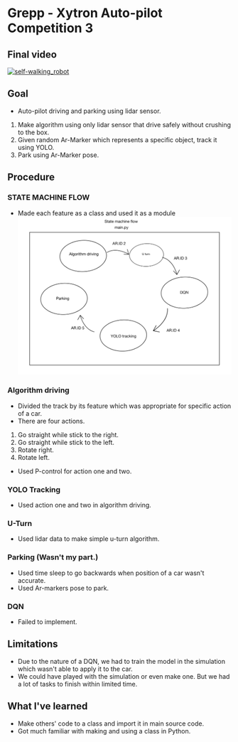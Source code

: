# Grepp - Xytron Auto-pilot Competition 3

## Final video
[![self-walking_robot](http://img.youtube.com/vi/tjBB7lXfRII/0.jpg)](https://www.youtube.com/watch?v=tjBB7lXfRII)

## Goal
* Auto-pilot driving and parking using lidar sensor.
1. Make algorithm using only lidar sensor that drive safely without crushing to the box.
2. Given random Ar-Marker which represents a specific object, track it using YOLO.
3. Park using Ar-Marker pose.

## Procedure

### STATE MACHINE FLOW

* Made each feature as a class and used it as a module
![ex_screenshot1](./img/1.jpg)


### Algorithm driving
* Divided the track by its feature which was appropriate for specific action of a car.
* There are four actions. 
1. Go straight while stick to the right.
2. Go straight while stick to the left.
3. Rotate right.
4. Rotate left.
* Used P-control for action one and two.

### YOLO Tracking
* Used action one and two in algorithm driving.

### U-Turn
* Used lidar data to make simple u-turn algorithm.

### Parking (Wasn't my part.)
* Used time sleep to go backwards when position of a car wasn't accurate.
* Used Ar-markers pose to park.

### DQN
* Failed to implement.


## Limitations
* Due to the nature of a DQN, we had to train the model in the simulation which wasn't able to apply it to the car.
* We could have played with the simulation or even make one. But we had a lot of tasks to finish within limited time.


## What I've learned
* Make others' code to a class and import it in main source code.
* Got much familiar with making and using a class in Python.









